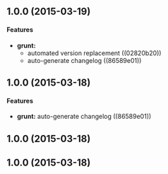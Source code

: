 <a name="1.0.0"></a>
## 1.0.0 (2015-03-19)


#### Features

* **grunt:**
  * automated version replacement ((02820b20))
  * auto-generate changelog ((86589e01))


<a name="1.0.0"></a>
## 1.0.0 (2015-03-18)


#### Features

* **grunt:** auto-generate changelog ((86589e01))


<a name="1.0.0"></a>
## 1.0.0 (2015-03-18)


<a name="1.0.0"></a>
## 1.0.0 (2015-03-18)

